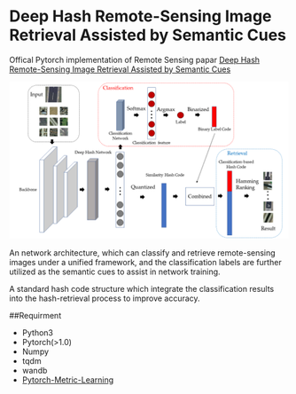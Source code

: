 # Deep Hash Remote-Sensing Image Retrieval Assisted by Semantic Cues

Offical Pytorch implementation of Remote Sensing papar [Deep Hash Remote-Sensing Image Retrieval Assisted by Semantic Cues](https://doi.org/10.3390/rs14246358)

![image](https://github.com/Liuzt1999/DHCL/blob/main/material/GA.tif)

An network architecture, which can classify and retrieve remote-sensing images under a unified framework, and the classification labels are further utilized as the semantic cues to assist in network training.

A standard hash code structure which integrate the classification results into the hash-retrieval process to improve accuracy.

##Requirment

- Python3
- Pytorch(>1.0)
- Numpy
- tqdm
- wandb
- [Pytorch-Metric-Learning](https://github.com/KevinMusgrave/pytorch-metric-learning)



